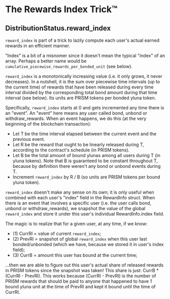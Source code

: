 # The Rewards Index Trick™

## DistributionStatus.reward_index
`reward_index` is part of a trick to lazily compute each user's actual earned rewards in an efficient manner.

"Index" is a bit of a misnomer since it doesn't mean the typical "index" of an array. Perhaps a better name
would be `cumulative_piecewise_rewards_per_bonded_unit` (see below).

`reward_index` is a monotonically increasing value (i.e. it only grows, it never decreases). In a nutshell, it is
the sum over piecewise time intervals (up to the current time) of rewards that have been released during every
time interval divided by the corresponding total bond amount during that time interval (see below). Its units
are PRISM tokens per bonded yluna token.

Specifically, `reward_index` starts at 0 and gets incremented any time there is an "event". An "event" here means
any user called bond, unbond or withdraw_rewards. When an event happens, we do this (at the very beginning of
the blockchain transaction):

  - Let T be the time interval elapsed between the current event and the previous event.
  - Let R be the reward that ought to be linearly released during T, according to the contract's schedule (in
    PRISM tokens).
  - Let B be the total amount of bound ylunas among all users during T (in yluna tokens). Note that B is
    guaranteed to be constant throughout T, because by definition there weren't any bond or unbond events during
    T.
  - Increment `reward_index` by R / B (so units are PRISM tokens per bound yluna token).

`reward_index` doesn't make any sense on its own; it is only useful when combined with each user's "index" field
in the RewardInfo struct. When there is an event that involves a specific user (i.e. the user calls bond, unbond
or withdraw_rewards), we snapshot the value of the global `reward_index` and store it under this user's individual
RewardInfo.index field.

The magic is to realize that for a given user, at any time, if we know:
  - (1) CurrRI = value of current `reward_index`;
  - (2) PrevRI = snapshot of global `reward_index` when this user last bonded/unbonded (which we have, because we
      stored it in user's index field);
  - (3) CurrB = amount this user has bound at the current time;

...then we are able to figure out this user's actual share of released rewards in PRISM tokens since the
snapshot was taken! This share is just: CurrB * (CurrRI - PrevRI). This works because (CurrRI - PrevRI) is the
number of PRISM rewards that should be paid to anyone that happened to have 1 bound yluna unit at the time of
PrevRI and kept it bound until the time of CurrRI.